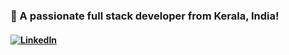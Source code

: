 ### 💫  A passionate full stack developer from Kerala, India!

#### [![LinkedIn](https://img.shields.io/badge/LinkedIn-%230077B5.svg?logo=linkedin&logoColor=white)](https://linkedin.com/in/gincegeorge) 

